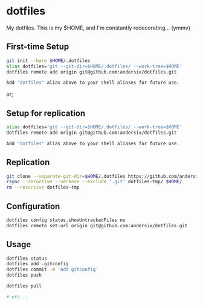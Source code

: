 # dotfiles
My dotfiles. This is my $HOME, and I'm constantly redecorating... (ymmv)

## First-time Setup
```sh
git init --bare $HOME/.dotfiles
alias dotfiles='git --git-dir=$HOME/.dotfiles/ --work-tree=$HOME'
dotfiles remote add origin git@github.com:andersix/dotfiles.git

Add "dotfiles" alias above to your shell aliases for future use.
```
or;
## Setup for replication
```sh
alias dotfiles='git --git-dir=$HOME/.dotfiles/ --work-tree=$HOME'
dotfiles remote add origin git@github.com:andersix/dotfiles.git

Add "dotfiles" alias above to your shell aliases for future use.
```

## Replication
```sh
git clone --separate-git-dir=$HOME/.dotfiles https://github.com/andersix/dotfiles.git dotfiles-tmp
rsync --recursive --verbose --exclude '.git' dotfiles-tmp/ $HOME/
rm --recursive dotfiles-tmp
```

## Configuration
```sh
dotfiles config status.showUntrackedFiles no
dotfiles remote set-url origin git@github.com:andersix/dotfiles.git
```

## Usage
```sh
dotfiles status
dotfiles add .gitconfig
dotfiles commit -m 'Add gitconfig'
dotfiles push

dotfiles pull

# etc...
```
